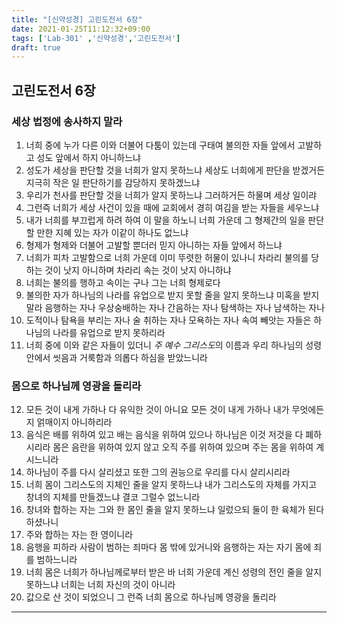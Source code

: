 ```yaml
---
title: "[신약성경] 고린도전서 6장"
date: 2021-01-25T11:12:32+09:00
tags: ['Lab-301' ,'신약성경','고린도전서']
draft: true
---
```

## 고린도전서 6장
### 세상 법정에 송사하지 말라
1. 너희 중에 누가 다른 이와 더불어 다툼이 있는데 구태여 불의한 자들 앞에서 고발하고 성도 앞에서 하지 아니하느냐
2. 성도가 세상을 판단할 것을 너희가 알지 못하느냐 세상도 너희에게 판단을 받겠거든 지극히 작은 일 판단하기를 감당하지 못하겠느냐
3. 우리가 천사를 판단할 것을 너희가 알지 못하느냐 그러하거든 하물며 세상 일이랴
4. 그런즉 너희가 세상 사건이 있을 때에 교회에서 경히 여김을 받는 자들을 세우느냐
5. 내가 너희를 부끄럽게 하려 하여 이 말을 하노니 너희 가운데 그 형제간의 일을 판단할 만한 지혜 있는 자가 이같이 하나도 없느냐 
6. 형제가 형제와 더불어 고발할 뿐더러 믿지 아니하는 자들 앞에서 하느냐
7. 너희가 피차 고발함으로 너희 가운데 이미 뚜렷한 허물이 있나니 차라리 불의를 당하는 것이 낫지 아니하며 차라리 속는 것이 낫지 아니하냐 
8. 너희는 불의를 행하고 속이는 구나 그는 너희 형제로다
9. 불의한 자가 하나님의 나라를 유업으로 받지 못할 줄을 알지 못하느냐 미혹을 받지 말라 음행하는 자나 우상숭배하는 자나 간음하는 자나 탐색하는 자나 남색하는 자나
10. 도적이나 탐욕을 부리는 자나 술 취하는 자나 모욕하는 자나 속여 빼앗는 자들은 하나님의 나라를 유업으로 받지 못하리라
11. 너희 중에 이와 같은 자들이 있더니 *주 예수 그리스도*의 이름과 우리 하나님의 성령 안에서 씻음과 거룩함과 의롭다 하심을 받았느니라
### 몸으로 하나님께 영광을 돌리라
12. 모든 것이 내게 가하나 다 유익한 것이 아니요 모든 것이 내게 가하나 내가 무엇에든지 얽매이지 아니하리라 
13. 음식은 배를 위하여 있고 배는 음식을 위하여 있으나 하나님은 이것 저것을 다 폐하시리라 몸은 음란을 위하여 있지 않고 오직 주를 위하여 있으며 주는 몸을 위하여 계시느니라
14. 하나님이 주를 다시 살리셨고 또한 그의 권능으로 우리를 다시 살리시리라
15. 너희 몸이 그리스도의 지체인 줄을 알지 못하느냐 내가 그리스도의 자체를 가지고 창녀의 지체를 만들겠느냐 결코 그럴수 없느니라
16. 창녀와 합하는 자는 그와 한 몸인 줄을 알지 못하느냐 일렀으되 둘이 한 육체가 된다 하셨나니
17. 주와 합하는 자는 한 영이니라
18. 음행을 피하라 사람이 범하는 죄마다 몸 밖에 있거니와 음행하는 자는 자기 몸에 죄를 범하느니라
19. 너희 몸은 너희가 하나님께로부터 받은 바 너희 가운데 계신 성령의 전인 줄을 알지 못하느냐 너희는 너희 자신의 것이 아니라
20. 값으로 산 것이 되었으니 그 런즉 너희 몸으로 하나님께 영광을 돌리라
****